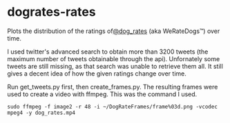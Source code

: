 # dogrates-rates

Plots the distribution of the ratings of[@dog_rates](https://twitter.com/dog_rates/) (aka WeRateDogs™) over time.

I used twitter's advanced search to obtain more than 3200 tweets (the maximum number of tweets obtainable through the api). Unfornately some tweets are still missing, as that search was unable to retrieve them all. It still gives a decent idea of how the given ratings change over time. 

Run get_tweets.py first, then create_frames.py. The resulting frames were used to create a video with ffmpeg. This was the command I used.

```
sudo ffmpeg -f image2 -r 48 -i ~/DogRateFrames/frame%03d.png -vcodec mpeg4 -y dog_rates.mp4
```
